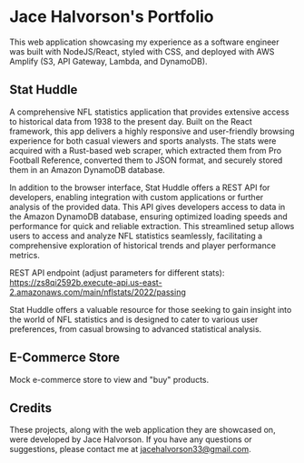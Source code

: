 # Jace Halvorson's Portfolio
This web application showcasing my experience as a software engineer was built with NodeJS/React, styled with CSS, and deployed with AWS Amplify (S3, API Gateway, Lambda, and DynamoDB).

## Stat Huddle
A comprehensive NFL statistics application that provides extensive access to historical data from 1938 to the present day. Built on the React framework, this app delivers a highly responsive and user-friendly browsing experience for both casual viewers and sports analysts. The stats were acquired with a Rust-based web scraper, which extracted them from Pro Football Reference, converted them to JSON format, and securely stored them in an Amazon DynamoDB database.

In addition to the browser interface, Stat Huddle offers a REST API for developers, enabling integration with custom applications or further analysis of the provided data. This API gives developers access to data in the Amazon DynamoDB database, ensuring optimized loading speeds and performance for quick and reliable extraction. This streamlined setup allows users to access and analyze NFL statistics seamlessly, facilitating a comprehensive exploration of historical trends and player performance metrics.

REST API endpoint (adjust parameters for different stats): https://zs8qi2592b.execute-api.us-east-2.amazonaws.com/main/nflstats/2022/passing

Stat Huddle offers a valuable resource for those seeking to gain insight into the world of NFL statistics and is designed to cater to various user preferences, from casual browsing to advanced statistical analysis.

## E-Commerce Store
Mock e-commerce store to view and "buy" products.

## Credits
These projects, along with the web application they are showcased on, were developed by Jace Halvorson. If you have any questions or suggestions, please contact me at jacehalvorson33@gmail.com.